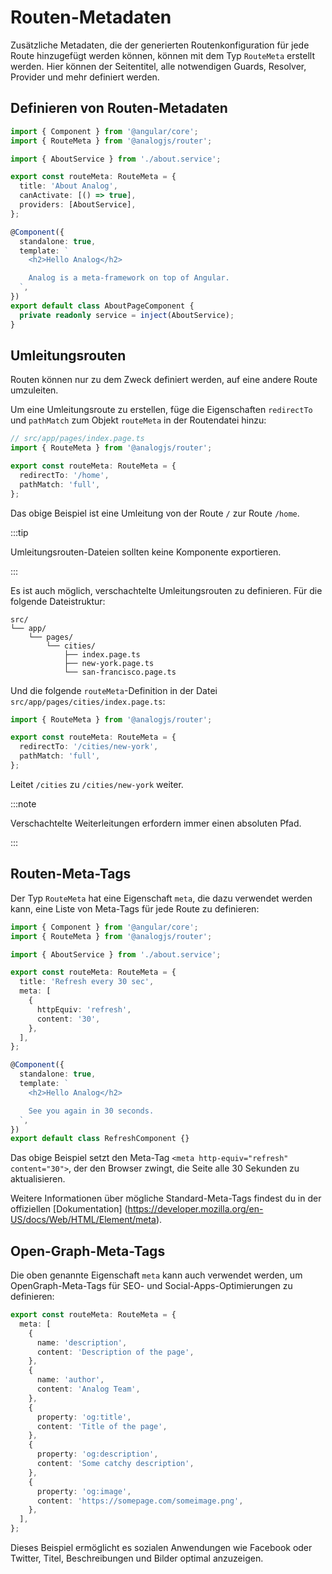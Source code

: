# Routen-Metadaten

Zusätzliche Metadaten, die der generierten Routenkonfiguration für jede Route hinzugefügt werden können, können mit dem Typ `RouteMeta` erstellt werden. Hier können der Seitentitel, alle notwendigen Guards, Resolver, Provider und mehr definiert werden.

## Definieren von Routen-Metadaten

```ts
import { Component } from '@angular/core';
import { RouteMeta } from '@analogjs/router';

import { AboutService } from './about.service';

export const routeMeta: RouteMeta = {
  title: 'About Analog',
  canActivate: [() => true],
  providers: [AboutService],
};

@Component({
  standalone: true,
  template: `
    <h2>Hello Analog</h2>

    Analog is a meta-framework on top of Angular.
  `,
})
export default class AboutPageComponent {
  private readonly service = inject(AboutService);
}
```

## Umleitungsrouten

Routen können nur zu dem Zweck definiert werden, auf eine andere Route umzuleiten.

Um eine Umleitungsroute zu erstellen, füge die Eigenschaften `redirectTo` und `pathMatch` zum Objekt `routeMeta` in der Routendatei hinzu:

```ts
// src/app/pages/index.page.ts
import { RouteMeta } from '@analogjs/router';

export const routeMeta: RouteMeta = {
  redirectTo: '/home',
  pathMatch: 'full',
};
```

Das obige Beispiel ist eine Umleitung von der Route `/` zur Route `/home`.

:::tip

Umleitungsrouten-Dateien sollten keine Komponente exportieren.

:::

Es ist auch möglich, verschachtelte Umleitungsrouten zu definieren. Für die folgende Dateistruktur:

```treeview
src/
└── app/
    └── pages/
        └── cities/
            ├── index.page.ts
            ├── new-york.page.ts
            └── san-francisco.page.ts
```

Und die folgende `routeMeta`-Definition in der Datei `src/app/pages/cities/index.page.ts`:

```ts
import { RouteMeta } from '@analogjs/router';

export const routeMeta: RouteMeta = {
  redirectTo: '/cities/new-york',
  pathMatch: 'full',
};
```

Leitet `/cities` zu `/cities/new-york` weiter.

:::note

Verschachtelte Weiterleitungen erfordern immer einen absoluten Pfad.

:::

## Routen-Meta-Tags

Der Typ `RouteMeta` hat eine Eigenschaft `meta`, die dazu verwendet werden kann, eine Liste von Meta-Tags für jede Route zu definieren:

```ts
import { Component } from '@angular/core';
import { RouteMeta } from '@analogjs/router';

import { AboutService } from './about.service';

export const routeMeta: RouteMeta = {
  title: 'Refresh every 30 sec',
  meta: [
    {
      httpEquiv: 'refresh',
      content: '30',
    },
  ],
};

@Component({
  standalone: true,
  template: `
    <h2>Hello Analog</h2>

    See you again in 30 seconds.
  `,
})
export default class RefreshComponent {}
```

Das obige Beispiel setzt den Meta-Tag `<meta http-equiv="refresh" content="30">`, der den Browser zwingt, die Seite alle 30 Sekunden zu aktualisieren.

Weitere Informationen über mögliche Standard-Meta-Tags findest du in der offiziellen [Dokumentation] (https://developer.mozilla.org/en-US/docs/Web/HTML/Element/meta).

## Open-Graph-Meta-Tags

Die oben genannte Eigenschaft `meta` kann auch verwendet werden, um OpenGraph-Meta-Tags für SEO- und Social-Apps-Optimierungen zu definieren:

```ts
export const routeMeta: RouteMeta = {
  meta: [
    {
      name: 'description',
      content: 'Description of the page',
    },
    {
      name: 'author',
      content: 'Analog Team',
    },
    {
      property: 'og:title',
      content: 'Title of the page',
    },
    {
      property: 'og:description',
      content: 'Some catchy description',
    },
    {
      property: 'og:image',
      content: 'https://somepage.com/someimage.png',
    },
  ],
};
```

Dieses Beispiel ermöglicht es sozialen Anwendungen wie Facebook oder Twitter, Titel, Beschreibungen und Bilder optimal anzuzeigen.
